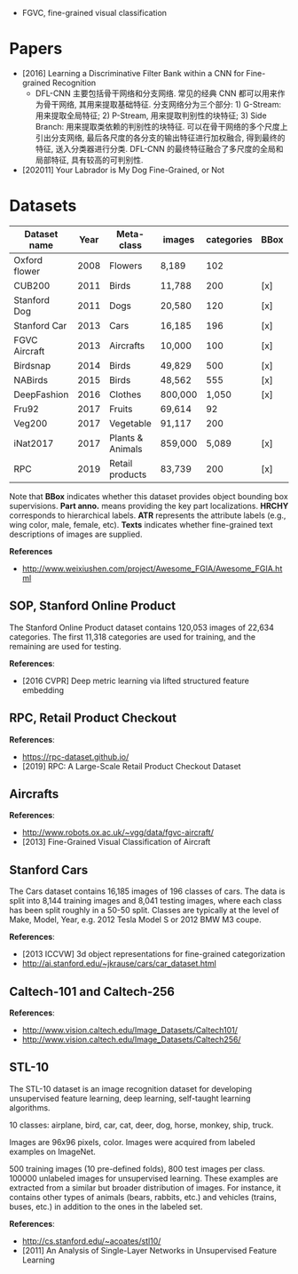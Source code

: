 - FGVC, fine-grained visual classification


# Papers
- [2016] Learning a Discriminative Filter Bank within a CNN for Fine-grained Recognition
    - DFL-CNN 主要包括骨干网络和分支网络. 常见的经典 CNN 都可以用来作为骨干网络, 其用来提取基础特征. 分支网络分为三个部分: 1) G-Stream: 用来提取全局特征; 2) P-Stream, 用来提取判别性的块特征; 3) Side Branch: 用来提取类依赖的判别性的块特征. 可以在骨干网络的多个尺度上引出分支网络, 最后各尺度的各分支的输出特征进行加权融合, 得到最终的特征, 送入分类器进行分类. DFL-CNN 的最终特征融合了多尺度的全局和局部特征, 具有较高的可判别性. 
- [202011] Your Labrador is My Dog Fine-Grained, or Not


# Datasets

Dataset name  | Year | Meta-class       | images  | categories | BBox | Part anno. | HRCHY | ATR | Texts
--------------|------|------------------|---------|------------|------|------------|-------|-----|-------
Oxford flower | 2008 | Flowers          | 8,189   | 102        |      |            |       |     | [x]
CUB200        | 2011 | Birds            | 11,788  | 200        | [x]  | [x]        |       | [x] | [x]
Stanford Dog  | 2011 | Dogs             | 20,580  | 120        | [x]  |            |       |     | 
Stanford Car  | 2013 | Cars             | 16,185  | 196        | [x]  |            | [x]   |     | 
FGVC Aircraft | 2013 | Aircrafts        | 10,000  | 100        | [x]  |            |       |     | 
Birdsnap      | 2014 | Birds            | 49,829  | 500        | [x]  | [x]        |       | [x] | 
NABirds       | 2015 | Birds            | 48,562  | 555        | [x]  | [x]        |       |     | 
DeepFashion   | 2016 | Clothes          | 800,000 | 1,050      | [x]  | [x]        |       | [x] | 
Fru92         | 2017 | Fruits           | 69,614  | 92         |      |            | [x]   |     | 
Veg200        | 2017 | Vegetable        | 91,117  | 200        |      |            | [x]   |     | 
iNat2017      | 2017 | Plants & Animals | 859,000 | 5,089      | [x]  |            | [x]   |     | 
RPC           | 2019 | Retail products  | 83,739  | 200        | [x]  |            | [x]   |     | 

Note that **BBox** indicates whether this dataset provides object bounding box supervisions. **Part anno.** means providing the key part localizations. **HRCHY** corresponds to hierarchical labels. **ATR** represents the attribute labels (e.g., wing color, male, female, etc). **Texts** indicates whether fine-grained text descriptions of images are supplied.

**References**
- http://www.weixiushen.com/project/Awesome_FGIA/Awesome_FGIA.html


## SOP, Stanford Online Product
The Stanford Online Product dataset contains 120,053 images of 22,634 categories. The first 11,318 categories are used for training, and the remaining are used for testing.

**References**:
- [2016 CVPR] Deep metric learning via lifted structured feature embedding


## RPC, Retail Product Checkout
**References**:
- https://rpc-dataset.github.io/
- [2019] RPC: A Large-Scale Retail Product Checkout Dataset


## Aircrafts
**References**:
- http://www.robots.ox.ac.uk/~vgg/data/fgvc-aircraft/
- [2013] Fine-Grained Visual Classification of Aircraft


## Stanford Cars
The Cars dataset contains 16,185 images of 196 classes of cars. The data is split into 8,144 training images and 8,041 testing images, where each class has been split roughly in a 50-50 split. Classes are typically at the level of Make, Model, Year, e.g. 2012 Tesla Model S or 2012 BMW M3 coupe.

**References**:
- [2013 ICCVW] 3d object representations for fine-grained categorization
- http://ai.stanford.edu/~jkrause/cars/car_dataset.html


## Caltech-101 and Caltech-256
**References**:
- http://www.vision.caltech.edu/Image_Datasets/Caltech101/
- http://www.vision.caltech.edu/Image_Datasets/Caltech256/


## STL-10
The STL-10 dataset is an image recognition dataset for developing unsupervised feature learning, deep learning, self-taught learning algorithms.

10 classes: airplane, bird, car, cat, deer, dog, horse, monkey, ship, truck.

Images are 96x96 pixels, color. Images were acquired from labeled examples on ImageNet.

500 training images (10 pre-defined folds), 800 test images per class. 100000 unlabeled images for unsupervised learning. These examples are extracted from a similar but broader distribution of images. For instance, it contains other types of animals (bears, rabbits, etc.) and vehicles (trains, buses, etc.) in addition to the ones in the labeled set.

**References**:
- http://cs.stanford.edu/~acoates/stl10/
- [2011] An Analysis of Single-Layer Networks in Unsupervised Feature Learning



    
